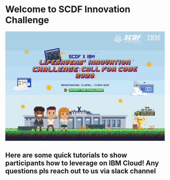 # Welcome to SCDF Innovation Challenge


![Welcome to SCDF Innovation Challenge](Workshop_Watsion_Studio/Images/scdf.jpg)


## Here are some quick tutorials to show participants how to leverage on IBM Cloud! Any questions pls reach out to us via slack channel
